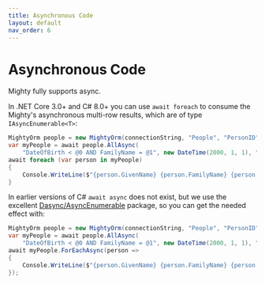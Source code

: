 ```yaml
---
title: Asynchronous Code
layout: default
nav_order: 6
---
```


# Asynchronous Code

Mighty fully supports async.

In .NET Core 3.0+ and C# 8.0+ you can use `await foreach` to consume the Mighty's asynchronous multi-row results, which are of type `IAsyncEnumerable<T>`:

```c#
MightyOrm people = new MightyOrm(connectionString, "People", "PersonID");
var myPeople = await people.AllAsync(
    "DateOfBirth < @0 AND FamilyName = @1", new DateTime(2000, 1, 1), "Smith");
await foreach (var person in myPeople)
{
    Console.WriteLine($"{person.GivenName} {person.FamilyName} {person.DateOfBirth}");
}
```

In earlier versions of C# `await async` does not exist, but we use the excellent [Dasync/AsyncEnumerable](https://github.com/Dasync/AsyncEnumerable) package, so you can get the needed effect with:

```c#
MightyOrm people = new MightyOrm(connectionString, "People", "PersonID");
var myPeople = await people.AllAsync(
    "DateOfBirth < @0 AND FamilyName = @1", new DateTime(2000, 1, 1), "Smith");
await myPeople.ForEachAsync(person =>
{
    Console.WriteLine($"{person.GivenName} {person.FamilyName} {person.DateOfBirth}");
});
```

